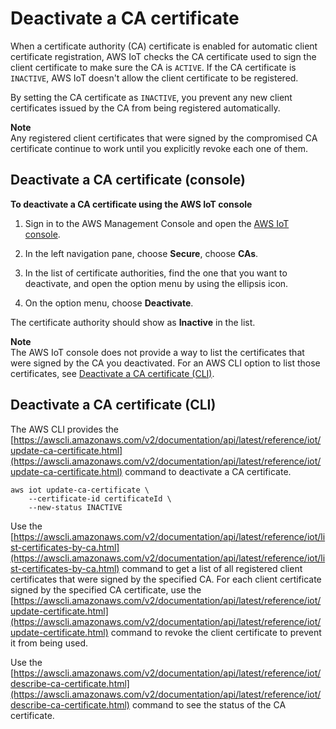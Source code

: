 # Deactivate a CA certificate<a name="deactivate-ca-cert"></a>

When a certificate authority \(CA\) certificate is enabled for automatic client certificate registration, AWS IoT checks the CA certificate used to sign the client certificate to make sure the CA is `ACTIVE`\. If the CA certificate is `INACTIVE`, AWS IoT doesn't allow the client certificate to be registered\.

By setting the CA certificate as `INACTIVE`, you prevent any new client certificates issued by the CA from being registered automatically\.

**Note**  
Any registered client certificates that were signed by the compromised CA certificate continue to work until you explicitly revoke each one of them\.

## Deactivate a CA certificate \(console\)<a name="deactivate-ca-cert-console"></a>

**To deactivate a CA certificate using the AWS IoT console**

1. Sign in to the AWS Management Console and open the [AWS IoT console](https://console.aws.amazon.com/iot/home)\.

1. In the left navigation pane, choose **Secure**, choose **CAs**\.

1. In the list of certificate authorities, find the one that you want to deactivate, and open the option menu by using the ellipsis icon\.

1. On the option menu, choose **Deactivate**\.

The certificate authority should show as **Inactive** in the list\.

**Note**  
The AWS IoT console does not provide a way to list the certificates that were signed by the CA you deactivated\. For an AWS CLI option to list those certificates, see [Deactivate a CA certificate \(CLI\)](#deactivate-ca-cert-cli)\.

## Deactivate a CA certificate \(CLI\)<a name="deactivate-ca-cert-cli"></a>

The AWS CLI provides the [https://awscli.amazonaws.com/v2/documentation/api/latest/reference/iot/update-ca-certificate.html](https://awscli.amazonaws.com/v2/documentation/api/latest/reference/iot/update-ca-certificate.html) command to deactivate a CA certificate\.

```
aws iot update-ca-certificate \
    --certificate-id certificateId \
    --new-status INACTIVE
```

Use the [https://awscli.amazonaws.com/v2/documentation/api/latest/reference/iot/list-certificates-by-ca.html](https://awscli.amazonaws.com/v2/documentation/api/latest/reference/iot/list-certificates-by-ca.html) command to get a list of all registered client certificates that were signed by the specified CA\. For each client certificate signed by the specified CA certificate, use the [https://awscli.amazonaws.com/v2/documentation/api/latest/reference/iot/update-certificate.html](https://awscli.amazonaws.com/v2/documentation/api/latest/reference/iot/update-certificate.html) command to revoke the client certificate to prevent it from being used\.

Use the [https://awscli.amazonaws.com/v2/documentation/api/latest/reference/iot/describe-ca-certificate.html](https://awscli.amazonaws.com/v2/documentation/api/latest/reference/iot/describe-ca-certificate.html) command to see the status of the CA certificate\.